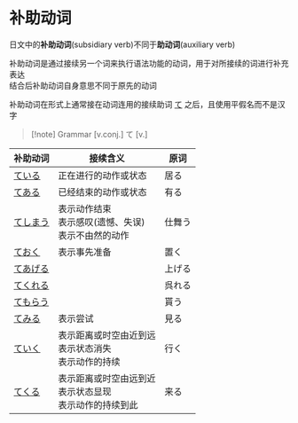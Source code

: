 
# 补助动词

日文中的**补助动词**(subsidiary verb)不同于**助动词**(auxiliary verb)  

补助动词是通过接续另一个词来执行语法功能的动词，用于对所接续的词进行补充表达  
结合后补助动词自身意思不同于原先的动词  

补助动词在形式上通常接在动词连用的接续助词 [て](../4.particle/て、で.md) 之后，且使用平假名而不是汉字  

> [!note] Grammar
> [v.conj.] て [v.]

| 补助动词              | 接续含义                                   | 原词  |
| ----------------- | -------------------------------------- | --- |
| [ている](ている.md)     | 正在进行的动作或状态                             | 居る  |
| [てある](てある.md)     | 已经结束的动作或状态                             | 有る  |
| [てしまう](てしまう.md)   | 表示动作结束<br>表示感叹(遗憾、失误)<br>表示不由然的动作      | 仕舞う |
| [ておく](ておく.md)     | 表示事先准备                                 | 置く  |
| [てあげる](て+授受动词.md) |                                        | 上げる |
| [てくれる](て+授受动词.md) |                                        | 呉れる |
| [てもらう](て+授受动词.md) |                                        | 貰う  |
| [てみる](てみる.md)     | 表示尝试                                   | 見る  |
| [ていく](ていく.md)     | 表示距离或时空由近到远<br>表示状态消失<br>表示动作的持续       | 行く  |
| [てくる](てくる.md)     | 表示距离或时空由远到近<br>表示状态显现<br>表示动作的持续到此<br> | 来る  |
